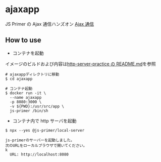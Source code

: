 # ajaxapp

JS Primer の Ajax 通信ハンズオン
[Ajax 通信](https://jsprimer.net/use-case/ajaxapp/)

## How to use

- コンテナを起動

イメージのビルドおよび内容は[http-server-practice の README.md](../http-server-practice/README.md)を参照

```
# ajaxappディレクトリに移動
$ cd ajaxapp

# コンテナ起動
$ docker run -it \
  --name ajaxapp
  -p 8080:3000 \
  -v ${PWD}:/usr/src/app \
  js-primer /bin/sh
```

- コンテナ内で http サーバを起動

```
$ npx --yes @js-primer/local-server

js-primerのサーバーを起動しました。
次のURLをローカルブラウザで開いてください。
k
  URL: http://localhost:8080
```
